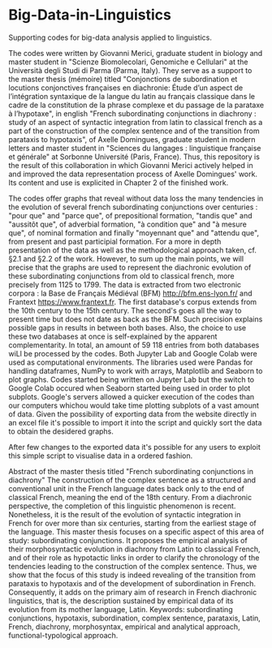 # Big-Data-in-Linguistics
Supporting codes for big-data analysis applied to linguistics.

The codes were written by Giovanni Merici, graduate student in biology and master student in "Scienze Biomolecolari, Genomiche e Cellulari" at the Università degli Studi di Parma (Parma, Italy). They serve as a support to the master thesis (mémoire) titled "Conjonctions de subordination et locutions conjonctives françaises en diachronie: Étude d’un aspect de l’intégration syntaxique de la langue du latin au français classique dans le cadre de la constitution de la phrase complexe 
et du passage de la parataxe à l’hypotaxe", in english "French subordinating conjunctions in diachrony : study of an aspect of syntactic integration from latin to classical french as a part of the construction of the complex sentence and of the transition from parataxis to hypotaxis", of Axelle Domingues, graduate student in modern letters and master student in "Sciences du langages : linguistique française et générale" at Sorbonne Université (Paris, France). Thus, this repository is the result of this collaboration in which Giovanni Merici actively helped in and improved the data representation process of Axelle Domingues' work. Its content and use is explicited in Chapter 2 of the finished work. 

The codes offer graphs that reveal without data loss the many tendencies in the evolution of several french subordinating conjunctions over centuries : "pour que" and "parce que", of prepositional formation, "tandis que" and "aussitôt que", of adverbial formation, "à condition que" and "à mesure que", of nominal formation and finally "moyennant que" and "attendu que", from present and past participial formation.  For a more in depth presentation of the data as well as the methodological approach taken, cf. §2.1 and §2.2 of the work. However, to sum up the main points, we will precise that the graphs are used to represent the diachronic evolution of these subordinating conjunctions from old to classical french, more precisely from 1125 to 1799. The data is extracted from two electronic corpora : la Base de Français Médiéval (BFM) http://bfm.ens-lyon.fr/ and Frantext https://www.frantext.fr. The first database's corpus extends from the 10th century to the 15th century. The second's goes all the way to present time but does not date as back as the BFM. Such precision explains possible gaps in results in between both bases. Also, the choice to use these two databases at once is self-explained by the apparent complementarity. 
In total, an amount of 59 118 entries from both databases wiLl be processed by the codes. Both Jupyter Lab and Google Colab were used as computational environments. The libraries used were Pandas for handling dataframes, NumPy to work with arrays, Matplotlib and Seaborn to plot graphs. Codes started being written on Jupyter Lab but the switch to Google Colab occured when Seaborn started being used in order to plot subplots. Google's servers allowed a quicker execution of the codes than our computers whichou would take time plotting subplots of a vast amount of data.
Given the possibility of exporting data from the website directly in an excel file it's possible to import it into the script and quickly sort the data to obtain the desidered graphs. 

After few changes to the exported data it's possible for any users to exploit this simple script to visualise data in a ordered fashion.


Abstract of the master thesis titled "French subordinating conjunctions in diachrony" 
The construction of the complex sentence as a structured and conventional unit in the French language dates back only to the end of classical French, meaning the end of the 18th century. From a diachronic perspective, the completion of this linguistic phenomenon is recent. Nonetheless, it is the result of the evolution of syntactic integration in French for over more than six centuries, starting from the earliest stage of the language. This master thesis focuses on a specific aspect of this area of study: subordinating conjunctions. It proposes the empirical analysis of their morphosyntactic evolution in diachrony from Latin to classical French, and of their role as hypotactic links in order to clarify the chronology of the tendencies leading to the construction of the complex sentence. Thus, we show that the focus of this study is indeed revealing of the transition from parataxis to hypotaxis and of the development of subordination in French. Consequently, it adds on the primary aim of research in French diachronic linguistics, that is, the description sustained by empirical data of its evolution from its mother language, Latin.
Keywords: subordinating conjunctions, hypotaxis, subordination, complex sentence, parataxis, Latin, French, diachrony, morphosyntax, empirical and analytical approach, functional-typological approach.
